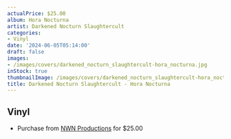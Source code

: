 ```yaml
---
actualPrice: $25.00
album: Hora Nocturna
artist: Darkened Nocturn Slaughtercult
categories:
- Vinyl
date: '2024-06-05T05:14:00'
draft: false
images:
- /images/covers/darkened_nocturn_slaughtercult-hora_nocturna.jpg
inStock: true
thumbnailImage: /images/covers/darkened_nocturn_slaughtercult-hora_nocturna-thumb.jpg
title: Darkened Nocturn Slaughtercult - Hora Nocturna
---
```


## Vinyl
* Purchase from [NWN Productions](http://shop.nwnprod.com/index.php?route=product/product&path=75&product_id=50773&sort=pd.name&order=ASC) for $25.00
